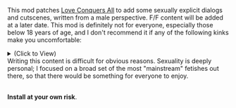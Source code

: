 This mod patches <a href="https://github.com/LCA-EET/LCA">Love Conquers All</a> to add some sexually explicit dialogs and cutscenes, written from a male perspective. F/F content will be added at a later date. This mod is definitely not for everyone, especially those below 18 years of age, and I don't recommend it if any of the following kinks make you uncomfortable:
<details>
<summary>(Click to View)</summary>
<br>
- Bondage / BDSM<br>
- Cuckolding<br>
- Dominance<br>
- Erotic Asphyxiation<br>
- Exhibitionism<br>
- Foot Fetishism<br>
- Humiliation<br>
- Masochism<br>
- Oral Stimulation<br>
- Quirofilia<br>
</details>
Writing this content is difficult for obvious reasons. Sexuality is deeply personal; I focused on a broad set of the most "mainstream" fetishes out there, so that there would be something for everyone to enjoy.<br><br>

**Install at your own risk**.
